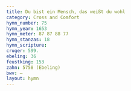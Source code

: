 ```yaml
---
title: Du bist ein Mensch, das weißt du wohl
category: Cross and Comfort
hymn_number: 75
hymn_year: 1653
hymn_meter: 87 87 88 77
hymn_stanzas: 18
hymn_scripture: 
cruger: 599.
ebeling: 36
feustking: 153
zahn: 5758 (Ebeling)
bwv: —
layout: hymn
---
```

<br>

